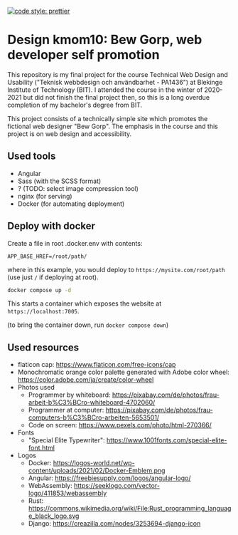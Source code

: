 [![code style: prettier](https://img.shields.io/badge/code_style-prettier-ff69b4.svg?style=flat-square)](https://github.com/prettier/prettier)

# Design kmom10: Bew Gorp, web developer self promotion

This repository is my final project for the course Technical Web Design and Usability ("Teknisk webbdesign och användbarhet - PA1436") at Blekinge Institute of Technology (BIT). I attended the course in the winter of 2020-2021 but did not finish the final project then, so this is a long overdue completion of my bachelor's degree from BIT.

This project consists of a technically simple site which promotes the fictional web designer "Bew Gorp". The emphasis in the course and this project is on web design and accessibility.

## Used tools

- Angular
- Sass (with the SCSS format)
- ? (TODO: select image compression tool)
- nginx (for serving)
- Docker (for automating deployment)

## Deploy with docker

Create a file in root .docker.env with contents:

```
APP_BASE_HREF=/root/path/
```

where in this example, you would deploy to `https://mysite.com/root/path` (use just `/` if deploying at root).

```bash
docker compose up -d
```

This starts a container which exposes the website at `https://localhost:7005`.

(to bring the container down, run `docker compose down`)

## Used resources

- flaticon cap: https://www.flaticon.com/free-icons/cap
- Monochromatic orange color palette generated with Adobe color wheel: https://color.adobe.com/ja/create/color-wheel
- Photos used
  - Programmer by whiteboard: https://pixabay.com/de/photos/frau-arbeit-b%C3%BCro-whiteboard-4702060/
  - Programmer at computer: https://pixabay.com/de/photos/frau-computers-b%C3%BCro-arbeiten-5653501/
  - Code on screen: https://www.pexels.com/photo/html-270366/
- Fonts
  - "Special Elite Typewriter": https://www.1001fonts.com/special-elite-font.html
- Logos
  - Docker: https://logos-world.net/wp-content/uploads/2021/02/Docker-Emblem.png
  - Angular: https://freebiesupply.com/logos/angular-logo/
  - WebAssembly: https://seeklogo.com/vector-logo/411853/webassembly
  - Rust: https://commons.wikimedia.org/wiki/File:Rust_programming_language_black_logo.svg
  - Django: https://creazilla.com/nodes/3253694-django-icon
